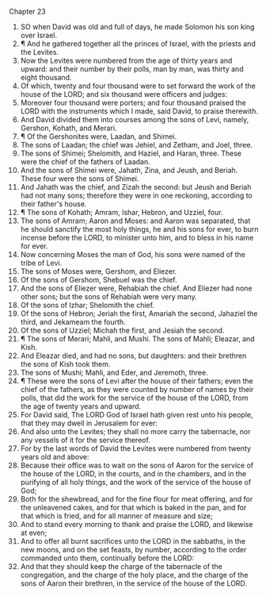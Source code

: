 

Chapter 23

1. SO when David was old and full of days, he made Solomon his son king over Israel.
2. ¶ And he gathered together all the princes of Israel, with the priests and the Levites.
3. Now the Levites were numbered from the age of thirty years and upward: and their number by their polls, man by man, was thirty and eight thousand.
4. Of which, twenty and four thousand were to set forward the work of the house of the LORD; and six thousand were officers and judges:
5. Moreover four thousand were porters; and four thousand praised the LORD with the instruments which I made, said David, to praise therewith.
6. And David divided them into courses among the sons of Levi, namely, Gershon, Kohath, and Merari.
7. ¶ Of the Gershonites were, Laadan, and Shimei.
8. The sons of Laadan; the chief was Jehiel, and Zetham, and Joel, three.
9. The sons of Shimei; Shelomith, and Haziel, and Haran, three. These were the chief of the fathers of Laadan.
10. And the sons of Shimei were, Jahath, Zina, and Jeush, and Beriah.  These four were the sons of Shimei.
11. And Jahath was the chief, and Zizah the second: but Jeush and Beriah had not many sons; therefore they were in one reckoning, according to their father's house.
12. ¶ The sons of Kohath; Amram, Ishar, Hebron, and Uzziel, four.
13. The sons of Amram; Aaron and Moses: and Aaron was separated, that he should sanctify the most holy things, he and his sons for ever, to burn incense before the LORD, to minister unto him, and to bless in his name for ever.
14. Now concerning Moses the man of God, his sons were named of the tribe of Levi.
15. The sons of Moses were, Gershom, and Eliezer.
16. Of the sons of Gershom, Shebuel was the chief.
17. And the sons of Eliezer were, Rehabiah the chief.  And Eliezer had none other sons; but the sons of Rehabiah were very many.
18. Of the sons of Izhar; Shelomith the chief.
19. Of the sons of Hebron; Jeriah the first, Amariah the second, Jahaziel the third, and Jekameam the fourth.
20. Of the sons of Uzziel; Michah the first, and Jesiah the second.
21. ¶ The sons of Merari; Mahli, and Mushi.  The sons of Mahli; Eleazar, and Kish.
22. And Eleazar died, and had no sons, but daughters: and their brethren the sons of Kish took them.
23. The sons of Mushi; Mahli, and Eder, and Jeremoth, three.
24. ¶ These were the sons of Levi after the house of their fathers; even the chief of the fathers, as they were counted by number of names by their polls, that did the work for the service of the house of the LORD, from the age of twenty years and upward.
25. For David said, The LORD God of Israel hath given rest unto his people, that they may dwell in Jerusalem for ever:
26. And also unto the Levites; they shall no more carry the tabernacle, nor any vessels of it for the service thereof.
27. For by the last words of David the Levites were numbered from twenty years old and above:
28. Because their office was to wait on the sons of Aaron for the service of the house of the LORD, in the courts, and in the chambers, and in the purifying of all holy things, and the work of the service of the house of God;
29. Both for the shewbread, and for the fine flour for meat offering, and for the unleavened cakes, and for that which is baked in the pan, and for that which is fried, and for all manner of measure and size;
30. And to stand every morning to thank and praise the LORD, and likewise at even;
31. And to offer all burnt sacrifices unto the LORD in the sabbaths, in the new moons, and on the set feasts, by number, according to the order commanded unto them, continually before the LORD:
32. And that they should keep the charge of the tabernacle of the congregation, and the charge of the holy place, and the charge of the sons of Aaron their brethren, in the service of the house of the LORD.
